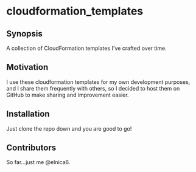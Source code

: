 # cloudformation_templates

## Synopsis

A collection of CloudFormation templates I've crafted over time. 

## Motivation

I use these cloudformation templates for my own development purposes, and I share them frequently with others, so I decided to host them on GitHub to make sharing and improvement easier.

## Installation

Just clone the repo down and you are good to go!


## Contributors

So far...just me @elnica6.
